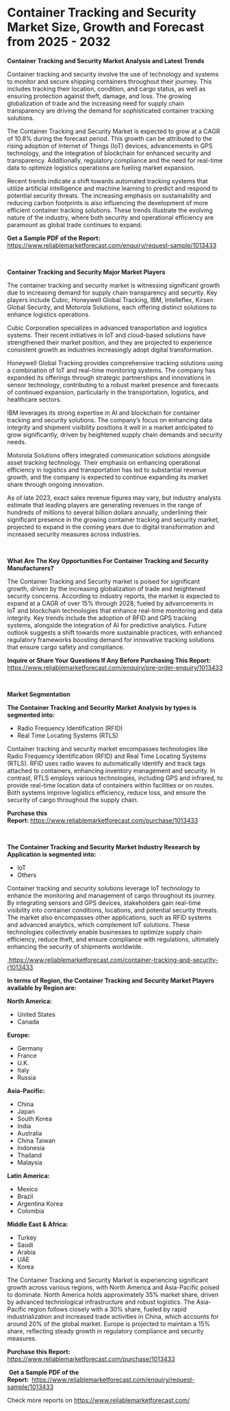 <p><h1>Container Tracking and Security Market Size, Growth and Forecast from 2025 - 2032</h1></p><p><strong>Container Tracking and Security Market Analysis and Latest Trends</strong></p>
<p><p>Container tracking and security involve the use of technology and systems to monitor and secure shipping containers throughout their journey. This includes tracking their location, condition, and cargo status, as well as ensuring protection against theft, damage, and loss. The growing globalization of trade and the increasing need for supply chain transparency are driving the demand for sophisticated container tracking solutions.</p><p>The Container Tracking and Security Market is expected to grow at a CAGR of 10.8% during the forecast period. This growth can be attributed to the rising adoption of Internet of Things (IoT) devices, advancements in GPS technology, and the integration of blockchain for enhanced security and transparency. Additionally, regulatory compliance and the need for real-time data to optimize logistics operations are fueling market expansion.</p><p>Recent trends indicate a shift towards automated tracking systems that utilize artificial intelligence and machine learning to predict and respond to potential security threats. The increasing emphasis on sustainability and reducing carbon footprints is also influencing the development of more efficient container tracking solutions. These trends illustrate the evolving nature of the industry, where both security and operational efficiency are paramount as global trade continues to expand.</p></p>
<p><strong>Get a Sample PDF of the Report:&nbsp;</strong> <a href="https://www.reliablemarketforecast.com/enquiry/request-sample/1013433?utm_campaign=2940&utm_medium=2&utm_source=Github&utm_content=ia&utm_term=06032025&utm_id=container-tracking-and-security">https://www.reliablemarketforecast.com/enquiry/request-sample/1013433</a></p>
<p>&nbsp;</p>
<p><strong>Container Tracking and Security Major Market Players</strong></p>
<p><p>The container tracking and security market is witnessing significant growth due to increasing demand for supply chain transparency and security. Key players include Cubic, Honeywell Global Tracking, IBM, Intelleflex, Kirsen Global Security, and Motorola Solutions, each offering distinct solutions to enhance logistics operations.</p><p>Cubic Corporation specializes in advanced transportation and logistics systems. Their recent initiatives in IoT and cloud-based solutions have strengthened their market position, and they are projected to experience consistent growth as industries increasingly adopt digital transformation.</p><p>Honeywell Global Tracking provides comprehensive tracking solutions using a combination of IoT and real-time monitoring systems. The company has expanded its offerings through strategic partnerships and innovations in sensor technology, contributing to a robust market presence and forecasts of continued expansion, particularly in the transportation, logistics, and healthcare sectors.</p><p>IBM leverages its strong expertise in AI and blockchain for container tracking and security solutions. The company’s focus on enhancing data integrity and shipment visibility positions it well in a market anticipated to grow significantly, driven by heightened supply chain demands and security needs.</p><p>Motorola Solutions offers integrated communication solutions alongside asset tracking technology. Their emphasis on enhancing operational efficiency in logistics and transportation has led to substantial revenue growth, and the company is expected to continue expanding its market share through ongoing innovation.</p><p>As of late 2023, exact sales revenue figures may vary, but industry analysts estimate that leading players are generating revenues in the range of hundreds of millions to several billion dollars annually, underlining their significant presence in the growing container tracking and security market, projected to expand in the coming years due to digital transformation and increased security measures across industries.</p></p>
<p>&nbsp;</p>
<p><strong>What Are The Key Opportunities For Container Tracking and Security Manufacturers?</strong></p>
<p><p>The Container Tracking and Security market is poised for significant growth, driven by the increasing globalization of trade and heightened security concerns. According to industry reports, the market is expected to expand at a CAGR of over 15% through 2028, fueled by advancements in IoT and blockchain technologies that enhance real-time monitoring and data integrity. Key trends include the adoption of RFID and GPS tracking systems, alongside the integration of AI for predictive analytics. Future outlook suggests a shift towards more sustainable practices, with enhanced regulatory frameworks boosting demand for innovative tracking solutions that ensure cargo safety and compliance.</p></p>
<p><strong>Inquire or Share Your Questions If Any Before Purchasing This Report:</strong> <a href="https://www.reliablemarketforecast.com/enquiry/pre-order-enquiry/1013433?utm_campaign=2940&utm_medium=2&utm_source=Github&utm_content=ia&utm_term=06032025&utm_id=container-tracking-and-security">https://www.reliablemarketforecast.com/enquiry/pre-order-enquiry/1013433</a></p>
<p>&nbsp;</p>
<p><strong>Market Segmentation</strong></p>
<p><strong>The Container Tracking and Security Market Analysis by types is segmented into:</strong></p>
<p><ul><li>Radio Frequency Identification (RFID)</li><li>Real Time Locating Systems (RTLS)</li></ul></p>
<p><p>Container tracking and security market encompasses technologies like Radio Frequency Identification (RFID) and Real Time Locating Systems (RTLS). RFID uses radio waves to automatically identify and track tags attached to containers, enhancing inventory management and security. In contrast, RTLS employs various technologies, including GPS and infrared, to provide real-time location data of containers within facilities or on routes. Both systems improve logistics efficiency, reduce loss, and ensure the security of cargo throughout the supply chain.</p></p>
<p><strong>Purchase this Report:&nbsp;</strong><a href="https://www.reliablemarketforecast.com/purchase/1013433?utm_campaign=2940&utm_medium=2&utm_source=Github&utm_content=ia&utm_term=06032025&utm_id=container-tracking-and-security">https://www.reliablemarketforecast.com/purchase/1013433</a></p>
<p>&nbsp;</p>
<p><strong>The Container Tracking and Security Market Industry Research by Application is segmented into:</strong></p>
<p><ul><li>IoT</li><li>Others</li></ul></p>
<p><p>Container tracking and security solutions leverage IoT technology to enhance the monitoring and management of cargo throughout its journey. By integrating sensors and GPS devices, stakeholders gain real-time visibility into container conditions, locations, and potential security threats. The market also encompasses other applications, such as RFID systems and advanced analytics, which complement IoT solutions. These technologies collectively enable businesses to optimize supply chain efficiency, reduce theft, and ensure compliance with regulations, ultimately enhancing the security of shipments worldwide.</p></p>
<p><a href="https://www.reliablemarketforecast.com/container-tracking-and-security-r1013433?utm_campaign=2940&utm_medium=2&utm_source=Github&utm_content=ia&utm_term=06032025&utm_id=container-tracking-and-security">&nbsp;https://www.reliablemarketforecast.com/container-tracking-and-security-r1013433</a></p>
<p><strong>In terms of Region, the Container Tracking and Security Market Players available by Region are:</strong></p>
<p>
    <p> <strong> North America: </strong>
        <ul>
            <li>United States</li>
            <li>Canada</li>
        </ul>
        </p> 
    <p> <strong> Europe: </strong>
        <ul>
            <li>Germany</li>
            <li>France</li>
            <li>U.K.</li>
            <li>Italy</li>
            <li>Russia</li>
        </ul>
        </p> 
    <p> <strong> Asia-Pacific: </strong>
        <ul>
            <li>China</li>
            <li>Japan</li>
            <li>South Korea</li>
            <li>India</li>
            <li>Australia</li>
            <li>China Taiwan</li>
            <li>Indonesia</li>
            <li>Thailand</li>
            <li>Malaysia</li>
        </ul>
        </p> 
    <p> <strong> Latin America: </strong>
        <ul>
            <li>Mexico</li>
            <li>Brazil</li>
            <li>Argentina Korea</li>
            <li>Colombia</li>
        </ul>
        </p> 
    <p> <strong> Middle East & Africa: </strong>
        <ul>
            <li>Turkey</li>
            <li>Saudi</li>
            <li>Arabia</li>
            <li>UAE</li>
            <li>Korea</li>
        </ul>
    </p>
    </p>
<p><p>The Container Tracking and Security Market is experiencing significant growth across various regions, with North America and Asia-Pacific poised to dominate. North America holds approximately 35% market share, driven by advanced technological infrastructure and robust logistics. The Asia-Pacific region follows closely with a 30% share, fueled by rapid industrialization and increased trade activities in China, which accounts for around 20% of the global market. Europe is projected to maintain a 15% share, reflecting steady growth in regulatory compliance and security measures.</p></p>
<p><strong>Purchase this Report: </strong><a href="https://www.reliablemarketforecast.com/purchase/1013433?utm_campaign=2940&utm_medium=2&utm_source=Github&utm_content=ia&utm_term=06032025&utm_id=container-tracking-and-security">https://www.reliablemarketforecast.com/purchase/1013433</a></p>
<p>&nbsp;<strong>Get a Sample PDF of the Report:&nbsp;&nbsp;</strong><a href="https://www.reliablemarketforecast.com/enquiry/request-sample/1013433?utm_campaign=2940&utm_medium=2&utm_source=Github&utm_content=ia&utm_term=06032025&utm_id=container-tracking-and-security">https://www.reliablemarketforecast.com/enquiry/request-sample/1013433</a></p>
<p><strong></strong></p>
<p>Check more reports on <a href="https://www.reliablemarketforecast.com/?utm_campaign=2940&utm_medium=2&utm_source=Github&utm_content=ia&utm_term=06032025&utm_id=container-tracking-and-security">https://www.reliablemarketforecast.com/</a></p>